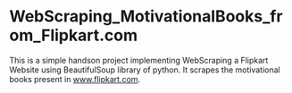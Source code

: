 # WebScraping_MotivationalBooks_from_Flipkart.com
This is a simple handson project implementing WebScraping a Flipkart Website using BeautifulSoup library of python. It scrapes the motivational books present in www.flipkart.com. 
